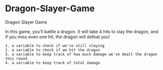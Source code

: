 # Dragon-Slayer-Game
Dragon Slayer Game

In this game, you’ll battle a dragon. It will take 4 hits to slay the dragon, and if you miss even one hit, the dragon will defeat you!

```
1. a variable to check if we're still slaying
2. a variable to check if we hit the dragon
3. a variable to keep track of how much damage we've dealt the dragon this round
4. a variable to keep track of total damage
```
